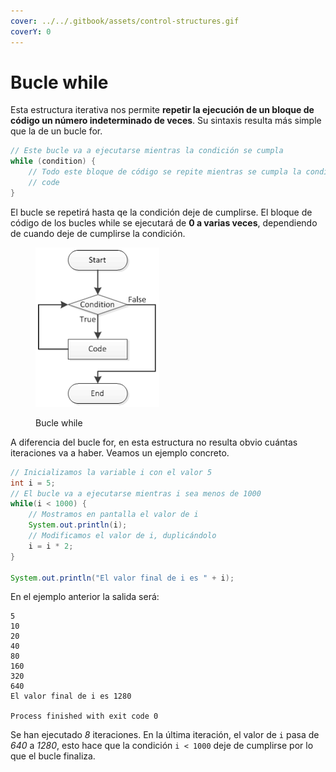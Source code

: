 ```yaml
---
cover: ../../.gitbook/assets/control-structures.gif
coverY: 0
---
```


# Bucle while

Esta estructura iterativa nos permite **repetir la ejecución de un bloque de código un número indeterminado de veces**. Su sintaxis resulta más simple que la de un bucle for.

```java
// Este bucle va a ejecutarse mientras la condición se cumpla
while (condition) {
    // Todo este bloque de código se repite mientras se cumpla la condición
    // code
}
```

El bucle se repetirá hasta qe la condición deje de cumplirse. El bloque de código de los bucles while se ejecutará de **0 a varias veces**, dependiendo de cuando deje de cumplirse la condición.

<figure><img src="../../.gitbook/assets/image (2) (1) (1) (1) (1) (1).png" alt=""><figcaption><p>Bucle while</p></figcaption></figure>

A diferencia del bucle for, en esta estructura no resulta obvio cuántas iteraciones va a haber. Veamos un ejemplo concreto.

```java
// Inicializamos la variable i con el valor 5
int i = 5;
// El bucle va a ejecutarse mientras i sea menos de 1000
while(i < 1000) {
    // Mostramos en pantalla el valor de i
    System.out.println(i);
    // Modificamos el valor de i, duplicándolo
    i = i * 2;
}

System.out.println("El valor final de i es " + i);
```

En el ejemplo anterior la salida será:

```
5
10
20
40
80
160
320
640
El valor final de i es 1280

Process finished with exit code 0
```

Se han ejecutado _8_ iteraciones. En la última iteración, el valor de `i` pasa de _640_ a _1280_, esto hace que la condición `i < 1000` deje de cumplirse por lo que el bucle finaliza.

